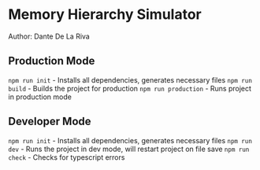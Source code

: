 
# Memory Hierarchy Simulator
Author: Dante De La Riva

## Production Mode

`npm run init` - Installs all dependencies, generates necessary files
`npm run build` - Builds the project for production
`npm run production` - Runs project in production mode

## Developer Mode

`npm run init` - Installs all dependencies, generates necessary files
`npm run dev` - Runs the project in dev mode, will restart project on file save
`npm run check` - Checks for typescript errors
